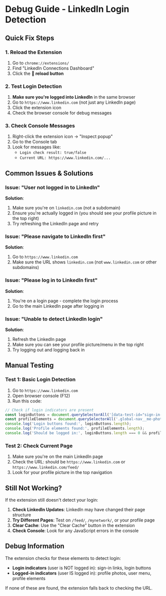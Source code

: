 # Debug Guide - LinkedIn Login Detection

## Quick Fix Steps

### 1. **Reload the Extension**
1. Go to `chrome://extensions/`
2. Find "LinkedIn Connections Dashboard"
3. Click the **🔄 reload button**

### 2. **Test Login Detection**
1. **Make sure you're logged into LinkedIn** in the same browser
2. Go to `https://www.linkedin.com` (not just any LinkedIn page)
3. Click the extension icon
4. Check the browser console for debug messages

### 3. **Check Console Messages**
1. Right-click the extension icon → "Inspect popup"
2. Go to the Console tab
3. Look for messages like:
   - `Login check result: true/false`
   - `Current URL: https://www.linkedin.com/...`

## Common Issues & Solutions

### Issue: "User not logged in to LinkedIn"
**Solution**: 
1. Make sure you're on `linkedin.com` (not a subdomain)
2. Ensure you're actually logged in (you should see your profile picture in the top right)
3. Try refreshing the LinkedIn page and retry

### Issue: "Please navigate to LinkedIn first"
**Solution**: 
1. Go to `https://www.linkedin.com`
2. Make sure the URL shows `linkedin.com` (not `www.linkedin.com` or other subdomains)

### Issue: "Please log in to LinkedIn first"
**Solution**: 
1. You're on a login page - complete the login process
2. Go to the main LinkedIn page after logging in

### Issue: "Unable to detect LinkedIn login"
**Solution**: 
1. Refresh the LinkedIn page
2. Make sure you can see your profile picture/menu in the top right
3. Try logging out and logging back in

## Manual Testing

### Test 1: Basic Login Detection
1. Go to `https://www.linkedin.com`
2. Open browser console (F12)
3. Run this code:
```javascript
// Check if login indicators are present
const loginButtons = document.querySelectorAll('[data-test-id="sign-in-link"], a[href*="login"], .sign-in-link');
const profileElements = document.querySelectorAll('.global-nav__me-photo, .global-nav__me, [data-test-id="me-icon"]');
console.log('Login buttons found:', loginButtons.length);
console.log('Profile elements found:', profileElements.length);
console.log('Should be logged in:', loginButtons.length === 0 && profileElements.length > 0);
```

### Test 2: Check Current Page
1. Make sure you're on the main LinkedIn page
2. Check the URL: should be `https://www.linkedin.com` or `https://www.linkedin.com/feed/`
3. Look for your profile picture in the top navigation

## Still Not Working?

If the extension still doesn't detect your login:

1. **Check LinkedIn Updates**: LinkedIn may have changed their page structure
2. **Try Different Pages**: Test on `/feed/`, `/mynetwork/`, or your profile page
3. **Clear Cache**: Use the "Clear Cache" button in the extension
4. **Check Console**: Look for any JavaScript errors in the console

## Debug Information

The extension checks for these elements to detect login:
- **Login indicators** (user is NOT logged in): sign-in links, login buttons
- **Logged-in indicators** (user IS logged in): profile photos, user menu, profile elements

If none of these are found, the extension falls back to checking the URL.

